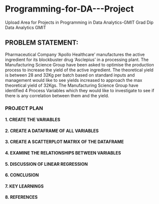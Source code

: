 # Programming-for-DA---Project
Upload Area for Projects in Programming in Data Analytics-GMIT
Grad Dip Data Analytics GMIT

## PROBLEM STATEMENT: 
Pharmaceutical Company ‘Apollo Healthcare’ manufactures the active ingredient for its blockbuster drug ‘Asclepius’ in a processing plant. The Manufacturing Science Group have been asked to optimise the production process to increase the yield of the active ingredient. The theoretical yield is between 28 and 32Kg per batch based on standard inputs and management would like to see yields increased to approach the max theoretical yield of 32Kgs. The Manufacturing Science Group have identified 4 Process Variables which they would like to investigate to see if there is any correlation between them and the yield.

### PROJECT PLAN

#### 1.	CREATE THE VARIABLES
#### 2. CREATE A DATAFRAME OF ALL VARIABLES
#### 3. CREATE A SCATTERPLOT MATRIX OF THE DATAFRAME
#### 4. EXAMINE THE RELATIONSHIPS BETWEEN VARIABLES
#### 5. DISCUSSION OF LINEAR REGRESSION
#### 6. CONCLUSION
#### 7.  KEY LEARNINGS
#### 8. REFERENCES


